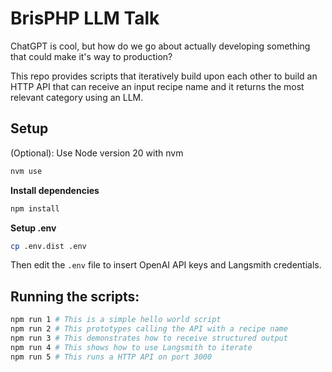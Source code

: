 # BrisPHP LLM Talk

ChatGPT is cool, but how do we go about actually developing something that could make it's way to production?

This repo provides scripts that iteratively build upon each other to build an HTTP API that can receive an input recipe
name and it returns the most relevant category using an LLM.

## Setup

(Optional): Use Node version 20 with nvm

```bash
nvm use
```

**Install dependencies**

```bash
npm install
```

**Setup .env**
```bash
cp .env.dist .env
```

Then edit the `.env` file to insert OpenAI API keys and Langsmith credentials.

## Running the scripts:

```bash
npm run 1 # This is a simple hello world script
npm run 2 # This prototypes calling the API with a recipe name
npm run 3 # This demonstrates how to receive structured output
npm run 4 # This shows how to use Langsmith to iterate
npm run 5 # This runs a HTTP API on port 3000
```